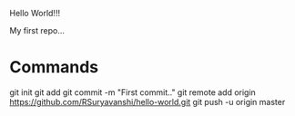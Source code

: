 Hello World!!!

My first repo...



# Commands

git init
git add
git commit -m "First commit.."
git remote add origin https://github.com/RSuryavanshi/hello-world.git
git push -u origin master
